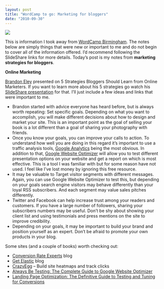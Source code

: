 ```yaml
---
layout: post
title: "WordCamp to go: Marketing for bloggers"
date: "2010-09-30"
---
```


![](images/wordcamp-in-a-box.jpg)

This is information I took away from [WordCamp Birmingham](http://wordcampbirmingham.org/). The notes below are simply things that were new or important to me and do not begin to cover all of the information offered. I’d recommend following the SlideShare links for more details. Today’s post is my notes from **marketing strategies for bloggers**.

**Online Marketing**

[Brandon Eley](http://www.brandoneley.com/) presented on 5 Strategies Bloggers Should Learn from Online Marketers. If you want to learn more about his 5 strategies go watch his [SlideShare presentation](http://www.slideshare.net/beley/5-strategies-bloggers-should-learn-slideshare) for that. I’ll just include a few ideas and links that were important to me.

- Brandon started with advice everyone has heard before, but is always worth repeating: Set specific goals. Depending on what you want to accomplish, you will make different decisions about how to design and market your site. This is an important point as the goal of selling your book is a lot different than a goal of sharing your photography with friends.
- Once you know your goals, you can improve your calls to action. To understand how well you are doing in this regard it’s important to use a traffic analysis tools, [Google Analytics](http://www.google.com/analytics/) being the most obvious. In addition to that, [Google Website Optimizer](https://www.google.com/analytics/siteopt/exptlist?account=4156347&hl=en) will allow you to test different presentation options on your website and get a report on which is most effective. This is a tool I was familiar with but for some reason have not used. I feel like I’ve lost money by ignoring this free resource.
- It may be valuable to Target visitor segments with different messages. Again, you can use Google Website Optimizer to test this, but depending on your goals search engine visitors may behave differently than your loyal RSS subscribers. And each segment may value sales pitches differently.
- Twitter and Facebook can help increase trust among your readers and customers. If you have a large number of followers, sharing your subscribers numbers may be useful. Don’t be shy about showing your client list and using testimonials and press mentions on the site to improve credibility.
- Depending on your goals, it may be important to build your brand and position yourself as an expert. Don’t be afraid to promote your own products in your blog.

Some sites (and a couple of books) worth checking out:

- [Conversion Rate Experts](http://www.conversion-rate-experts.com/blog/) blog
- [Get Elastic](http://www.getelastic.com/) blog
- [CrazyEgg](http://www.crazyegg.com) – Build site heatmaps and track clicks
- [Always Be Testing: The Complete Guide to Google Website Optimizer](http://www.amazon.com/gp/product/0470290633?ie=UTF8&tag=zipreference-20&linkCode=as2&camp=1789&creative=390957&creativeASIN=0470290633)
- [Landing Page Optimization: The Definitive Guide to Testing and Tuning for Conversions](http://www.amazon.com/gp/product/0470174625?ie=UTF8&tag=zipreference-20&linkCode=as2&camp=1789&creative=390957&creativeASIN=0470174625)
